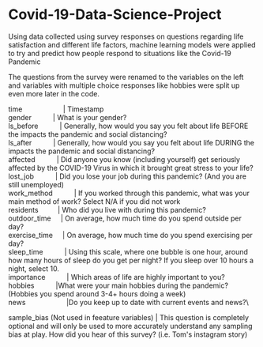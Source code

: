# Covid-19-Data-Science-Project
Using data collected using survey responses on questions regarding life satisfaction and different life factors, machine learning models were applied to try and predict how people respond to situations like the Covid-19 Pandemic

The questions from the survey were renamed to the variables on the left and variables with multiple choice responses like hobbies were split up even more later in the code. 

time       &nbsp; &nbsp; &nbsp; &nbsp; &nbsp;   &nbsp; &nbsp; &nbsp; &nbsp; &nbsp;   | Timestamp\
gender     &nbsp; &nbsp; &nbsp; &nbsp; &nbsp;     | What is your gender?\
ls_before     &nbsp; &nbsp; &nbsp; &nbsp; &nbsp;  | Generally, how would you say you felt about life BEFORE the impacts the pandemic and social distancing?\
ls_after      &nbsp; &nbsp; &nbsp; &nbsp; &nbsp;  | Generally, how would you say you felt about life DURING the impacts the pandemic and social distancing?\
affected      &nbsp; &nbsp; &nbsp; &nbsp; &nbsp;  | Did anyone you know (including yourself) get seriously affected by the COVID-19 Virus in which it brought great stress to your life?\
lost_job       &nbsp; &nbsp; &nbsp; &nbsp; &nbsp; | Did you lose your job during this pandemic? (And you are still unemployed)\
work_method    &nbsp; &nbsp; &nbsp; &nbsp; &nbsp; | If you worked through this pandemic, what was your main method of work? Select N/A if you did not work\
residents       &nbsp; &nbsp; &nbsp; &nbsp; &nbsp;| Who did you live with during this pandemic?\
outdoor_time  &nbsp; &nbsp;  | On average, how much time do you spend outside per day?\
exercise_time  &nbsp; &nbsp;  | On average, how much time do you spend exercising per day?\
sleep_time    &nbsp; &nbsp; &nbsp; &nbsp; &nbsp;  | Using this scale, where one bubble is one hour, around how many hours of sleep do you get per night? If you sleep over 10 hours a night, select 10.\
importance     &nbsp; &nbsp; &nbsp; &nbsp; &nbsp; | Which areas of life are highly important to you?\
hobbies     &nbsp; &nbsp; &nbsp; &nbsp; &nbsp;    |What were your main hobbies during the pandemic? (Hobbies you spend around 3-4+ hours doing a week)\
news        &nbsp; &nbsp; &nbsp; &nbsp; &nbsp; &nbsp; &nbsp; &nbsp; &nbsp; &nbsp;    |Do you keep up to date with current events and news?\

sample_bias   (Not used in feeature variables) |  This question is completely optional and will only be used to more accurately understand any sampling bias at play. How did you hear of this survey? (i.e. Tom's instagram story)
